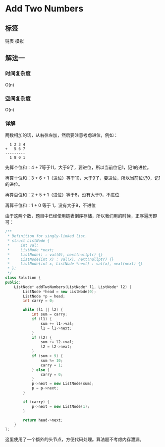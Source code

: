# Add Two Numbers

## 标签
链表
模拟

## 解法一

### 时间复杂度
O(n)

### 空间复杂度
O(n)

### 详解
两数相加的话，从右往左加，然后要注意考虑进位，例如：

```
  1 2 3 4
+   5 6 7
---------
  1 8 0 1
```

先算个位和：4 + 7等于11，大于9了，要进位，所以当前位记1，记1的进位。

再算十位和：3 + 6 + 1（进位）等于10，大于9了，要进位，所以当前位记0，记1的进位。

再算百位和：2 + 5 + 1（进位）等于8，没有大于9，不进位

再算千位和：1 + 0 等于 1，没有大于9，不进位

由于这两个数，题目中已经使用链表倒序存储，所以我们用的时候，正序遍历即可：

```c++
/**
 * Definition for singly-linked list.
 * struct ListNode {
 *     int val;
 *     ListNode *next;
 *     ListNode() : val(0), next(nullptr) {}
 *     ListNode(int x) : val(x), next(nullptr) {}
 *     ListNode(int x, ListNode *next) : val(x), next(next) {}
 * };
 */
class Solution {
public:
    ListNode* addTwoNumbers(ListNode* l1, ListNode* l2) {
        ListNode *head = new ListNode(0);
        ListNode *p = head;
        int carry = 0;

        while (l1 || l2) {
            int sum = carry;
            if (l1) {
                sum += l1->val;
                l1 = l1->next;
            }
            if (l2) {
                sum += l2->val;
                l2 = l2->next;
            }
            if (sum > 9) {
                sum %= 10;
                carry = 1;
            } else {
                carry = 0;
            }
            p->next = new ListNode(sum);
            p = p->next;
        }

        if (carry) {
            p->next = new ListNode(1);
        }

        return head->next;
    }
};
```

这里使用了一个额外的头节点，方便代码处理。算法题不考虑内存泄漏。